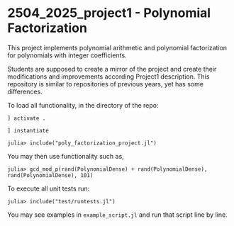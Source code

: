 # 2504_2025_project1 - Polynomial Factorization

This project implements polynomial arithmetic and polynomial factorization for polynomials with integer coefficients.

Students are supposed to create a mirror of the project and create their modifications and improvements according Project1 description. This repository is similar to repositories of previous years, yet has some differences.

To load all functionality, in the directory of the repo:

```
] activate .
```

```
] instantiate
```

```
julia> include("poly_factorization_project.jl")
```

You may then use functionality such as,

```
julia> gcd_mod_p(rand(PolynomialDense) + rand(PolynomialDense), rand(PolynomialDense), 101)
```

To execute all unit tests run:

```
julia> include("test/runtests.jl")
```

You may see examples in `example_script.jl` and run that script line by line.
